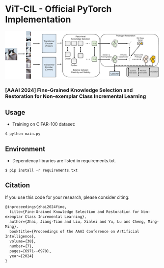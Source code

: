 # ViT-CIL - Official PyTorch Implementation
![](./thumbnail.png)

### [AAAI 2024] Fine-Grained Knowledge Selection and Restoration for Non-exemplar Class Incremental Learning

## Usage

* Training on CIFAR-100 dataset:

```
$ python main.py
```

## Environment

* Dependency libraries are listed in requirements.txt.

```
$ pip install -r requirements.txt
```

## Citation
If you use this code for your research, please consider citing:

```
@inproceedings{zhai2024fine,
  title={Fine-Grained Knowledge Selection and Restoration for Non-exemplar Class Incremental Learning},
  author={Zhai, Jiang-Tian and Liu, Xialei and Yu, Lu and Cheng, Ming-Ming},
  booktitle={Proceedings of the AAAI Conference on Artificial Intelligence},
  volume={38},
  number={7},
  pages={6971--6978},
  year={2024}
}
```
